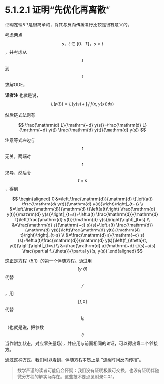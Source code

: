 # 5.1.2.1 证明“先优化再离散”

证明定理5.2是很简单的，将其与反向传播进行比较是很有意义的。

考虑两点$$s，t∈[0，T]，s<t$$，并考虑从$$s$$到$$t$$求解ODE，

**译者注**  也就是说，$$L(y(t))=L(y(s)+\int_{s}^{t}f(x,y(x))dx)$$ &#x20;

然后链式法则有

$$
\frac{\mathrm{d} L}{\mathrm{~d} y(s)}=\frac{\mathrm{d} L}{\mathrm{~d} y(t)} \frac{\mathrm{d} y(t)}{\mathrm{d} y(s)}
$$

注意等式左边与$$t$$无关，两端对$$t$$求导，然后令$$t=s$$，得到

$$
\begin{aligned}
0 &=\left.\frac{\mathrm{d}}{\mathrm{d} t}\left(a(t) \frac{\mathrm{d} y(t)}{\mathrm{d} y(s)}\right)\right|_{t=s} \\
&=\left.\frac{\mathrm{d}}{\mathrm{d} t}\left(a(t)\right) \frac{\mathrm{d} y(t)}{\mathrm{d} y(s)}\right|_{t=s}+\left.a(t) \frac{\mathrm{d}}{\mathrm{d} t}\left(\frac{\mathrm{d} y(t)}{\mathrm{d} y(s)}\right)\right|_{t=s} \\
&=\frac{\mathrm{d} a}{\mathrm{~d} s}(s)+\left.a(t) \frac{\mathrm{d}}{\mathrm{d} y(s)}\left(\frac{\mathrm{d} y(t)}{\mathrm{d} t}\right)\right|_{t=s} \\
&=\frac{\mathrm{d} a}{\mathrm{~d} s}(s)+\left.a(t)\frac{\mathrm{d}}{\mathrm{d} y(s)}\left(f_{\theta}(t, y(t))\right)\right|_{t=s} \\
&=\frac{\mathrm{d} a}{\mathrm{~d} s}(s)+a(s) \frac{\partial f_{\theta}}{\partial y}(s, y(s))
\end{aligned}
$$

这正是方程（5.1）的第一个伴随方程。通过用$$[y, θ]$$代替$$y$$，用$$[f, 0]$$代替$$f_θ$$（也就是说，把参数$$θ$$当作附加状态，对应零矢量场），并应用与前面相同的论证，可以得出第二个邻接方。

通过这种方式，我们可以看到，伴随方程本质上是 "连续时间反向传播"。

> 数学严谨的读者可能仍会怀疑：我们没有证明极限可交换，也没有证明伴随微分方程的解实际存在。这些技术要点见附录C.3.1。

